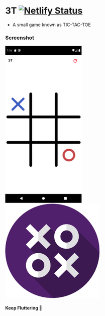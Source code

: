 # 3T   [![Netlify Status](https://api.netlify.com/api/v1/badges/82bf1143-92b7-439b-afe4-c7ce53c19175/deploy-status)](https://app.netlify.com/sites/3t/deploys)

- A small game known as TIC-TAC-TOE

### Screenshot

<img src = "ss.png" height="500rem" /> <img src = "tictactoe.png" height="300rem" /> 

#### Keep Fluttering :blue_heart:
